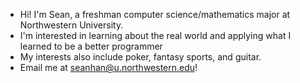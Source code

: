 - Hi! I'm Sean, a freshman computer science/mathematics major at Northwestern University.
- I'm interested in learning about the real world and applying what I learned to be a better programmer
- My interests also include poker, fantasy sports, and guitar.
- Email me at seanhan@u.northwestern.edu!

<!---
seanhan109/seanhan109 is a ✨ special ✨ repository because its `README.md` (this file) appears on your GitHub profile.
You can click the Preview link to take a look at your changes.
--->
